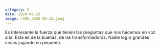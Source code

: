 ```yaml
--- 
category: C 
date: 2020-06-23 
image: /485_2020-06-23.jpeg 
--- 
```


Es interesante la fuerza que tienen las preguntas que nos hacemos en voz alta. Esta es de la buenas, de las transformadoras. Nadie logra grandes cosas jugando en pequeño.